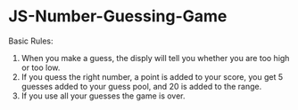 # JS-Number-Guessing-Game
Basic Rules:
1) When you make a guess, the disply will tell you whether you are too high or too low.
2) If you quess the right number, a point is added to your score, you get 5 guesses added to your guess pool, and 20 is added to the range.
3) If you use all your guesses the game is over.

